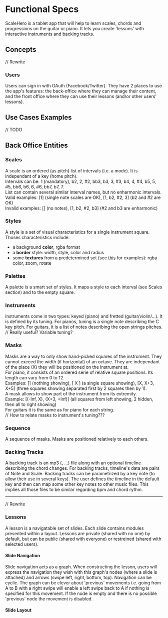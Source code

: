 # Functional Specs

ScaleHero is a tablet app that will help to learn scales, chords and progressions on the guitar or piano. It lets you create 'lessons' with interactive instruments and backing tracks.

## Concepts

// Rewrite
### Users

Users can sign in with OAuth (Facebook/Twitter). They have 2 places to use the app's features: the back-office where they can manage their content, and the front office where they can use their lessons (and/or other users' lessons).

## Use Cases Examples

// TODO

## Back Office Entities

### Scales

A scale is an ordered (as pitch) list of intervals (i.e. a mode). It is independant of a key (home pitch).  
Intervals can be: 1 (mandatory), b2, 2, #2, bb3, b3, 3, #3, b4, 4, #4, b5, 5, #5, bb6, b6, 6, #6, bb7, b7, 7.  
List can contain several similar interval names, but no enharmonic intervals.  
Valid examples: [1] (single note scales are OK), [1, b2, #2, 3] (b2 and #2 are OK)  
Invalid examples: [] (no notes), [1, b2, #2, b3] (#2 and b3 are enharmonic)

### Styles

A style is a set of visual characteristics for a single instrument square.
Thoses characteristics include:
- a background **color**, rgba format
- a **border** style: width, style, color and radius
- some **textures** from a predetermined set (see [this](https://github.com/derhuerst/svg-patterns) for examples): rgba color, zoom, rotate

### Palettes

A palette is a smart set of styles. It maps a style to each interval (see Scales section) and to the empty square.

### Instruments

Instruments come in two types: keyed (piano) and fretted (guitar/violin/...). It is defined by its tuning. For pianos, tuning is a single note describing the C key pitch. For guitars, it is a list of notes describing the open strings pitches.  
// Really useful? Variable tuning?

### Masks

Masks are a way to only show hand-picked squares of the instrument. They cannot exceed the width (if horizontal) of an octave. They are independant of the place (X) they will be positioned on the instrument at.  
For piano, it consists of an ordered serie of relative square positions. Its length can vary from 0 to 12.  
Examples: [] (nothing showing), [ X ] (a single square showing), [X, X+3, X+5] (three squares showing separated first by 2 squares then by 1).  
A mask allows to show part of the instrument from its extremity.  
Example: [(-Inf, X), (X+3, +Inf)] (all squares from left showing, 2 hidden, then all to right showing)  
For guitars it is the same as for piano for each string.  
// How to relate masks to instrument's tuning???

### Sequence

A sequence of masks. Masks are positioned relatively to each others.

### Backing Tracks

A backing track is an mp3 (, ...) file along with an optional timeline describing the chord changes. For backing tracks, timeline's data are pairs of Note and Scale.
Backing tracks can be parametrized by a key note (to allow their use in several keys). The user defines the timeline in the default key and then can map some other key notes to other music files. This implies all those files to be similar regarding bpm and chord rythm.

--------------------------------
// Rewrite
### Lessons

A lesson is a navigatable set of slides. Each slide contains modules presented within a layout.
Lessons are private (shared with no one) by default, but can be public (shared with everyone) or restreined (shared with selected users).

#### Slide Navigation

Slide navigation acts as a graph. When constructing the lesson, users will express the navigation they wish with this graph's nodes (where a slide is attached) and arrows (swipe left, right, bottom, top). Navigation can be cyclic.
The graph can be clever about 'previous' movements i.e. going from A to B with a right swipe will enable a left swipe back to A if nothing is specified for this movement. If the node is empty and there is no possible 'previous' node the movement is disabled.

#### Slide Layout
